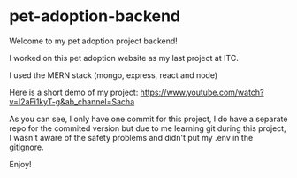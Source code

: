 # pet-adoption-backend
Welcome to my pet adoption project backend! 

I worked on this pet adoption website as my last project at ITC.

I used the MERN stack (mongo, express, react and node)

Here is a short demo of my project: https://www.youtube.com/watch?v=I2aFi1kyT-g&ab_channel=Sacha

As you can see, I only have one commit for this project, I do have a separate repo for the commited version but due to me learning git during this project,
I wasn't aware of the safety problems and didn't put my .env in the gitignore. 

Enjoy! 
